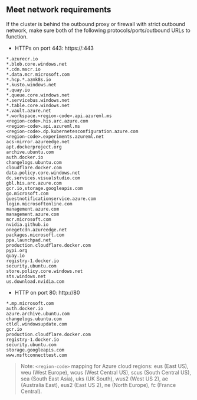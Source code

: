 ## Meet network requirements

If the cluster is behind the outbound proxy or firewall with strict outbound network, make sure both of the following protocols/ports/outbound URLs to function.

- HTTPs on port 443: https://:443

```
*.azurecr.io
*.blob.core.windows.net
*.cdn.mscr.io
*.data.mcr.microsoft.com
*.hcp.*.azmk8s.io
*.kusto.windows.net
*.quay.io
*.queue.core.windows.net
*.servicebus.windows.net
*.table.core.windows.net
*.vault.azure.net
*.workspace.<region-code>.api.azureml.ms
<region-code>.his.arc.azure.com
<region-code>.api.azureml.ms
<region-code>.dp.kubernetesconfiguration.azure.com
<region-code>.experiments.azureml.net
acs-mirror.azureedge.net
apt.dockerproject.org
archive.ubuntu.com
auth.docker.io
changelogs.ubuntu.com
cloudflare.docker.com
data.policy.core.windows.net
dc.services.visualstudio.com
gbl.his.arc.azure.com
gcr.io,storage.googleapis.com
go.microsoft.com
guestnotificationservice.azure.com
login.microsoftonline.com
management.azure.com
management.azure.com
mcr.microsoft.com
nvidia.github.io
onegetcdn.azureedge.net
packages.microsoft.com
ppa.launchpad.net
production.cloudflare.docker.com
pypi.org
quay.io
registry-1.docker.io
security.ubuntu.com
store.policy.core.windows.net
sts.windows.net
us.download.nvidia.com
```

- HTTP on port 80: http://80
```
*.mp.microsoft.com
auth.docker.io
azure.archive.ubuntu.com
changelogs.ubuntu.com
ctldl.windowsupdate.com
gcr.io
production.cloudflare.docker.com
registry-1.docker.io
security.ubuntu.com
storage.googleapis.com
www.msftconnecttest.com
```

>Note: `<region-code>` mapping for Azure cloud regions: eus (East US), weu (West Europe), wcus (West Central US), scus (South Central US), sea (South East Asia), uks (UK South), wus2 (West US 2), ae (Australia East), eus2 (East US 2), ne (North Europe), fc (France Central).